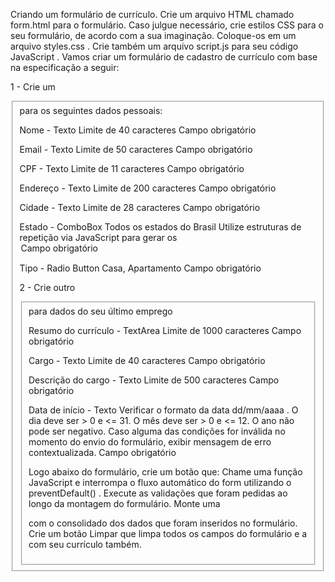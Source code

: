 Criando um formulário de currículo.
Crie um arquivo HTML chamado form.html para o formulário.
Caso julgue necessário, crie estilos CSS para o seu formulário, de acordo com a sua imaginação. Coloque-os em um arquivo styles.css .
Crie também um arquivo script.js para seu código JavaScript .
Vamos criar um formulário de cadastro de currículo com base na especificação a seguir:

1 - Crie um <fieldset> para os seguintes dados pessoais:

Nome - Texto
Limite de 40 caracteres
Campo obrigatório

Email - Texto
Limite de 50 caracteres
Campo obrigatório

CPF - Texto
Limite de 11 caracteres
Campo obrigatório

Endereço - Texto
Limite de 200 caracteres
Campo obrigatório

Cidade - Texto
Limite de 28 caracteres
Campo obrigatório

Estado - ComboBox
Todos os estados do Brasil
Utilize estruturas de repetição via JavaScript para gerar os <option>
Campo obrigatório

Tipo - Radio Button
Casa, Apartamento
Campo obrigatório

2 - Crie outro <fieldset> para dados do seu último emprego

Resumo do currículo - TextArea
Limite de 1000 caracteres
Campo obrigatório

Cargo - Texto
Limite de 40 caracteres
Campo obrigatório

Descrição do cargo - Texto
Limite de 500 caracteres
Campo obrigatório

Data de início - Texto
Verificar o formato da data dd/mm/aaaa .
O dia deve ser > 0 e <= 31.
O mês deve ser > 0 e <= 12.
O ano não pode ser negativo.
Caso alguma das condições for inválida no momento do envio do formulário, exibir mensagem de erro contextualizada.
Campo obrigatório

Logo abaixo do formulário, crie um botão que:
Chame uma função JavaScript e interrompa o fluxo automático do form utilizando o preventDefault() .
Execute as validações que foram pedidas ao longo da montagem do formulário.
Monte uma <div> com o consolidado dos dados que foram inseridos no formulário.
Crie um botão Limpar que limpa todos os campos do formulário e a <div> com seu currículo também.
